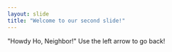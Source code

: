 ```yaml
---
layout: slide
title: "Welcome to our second slide!"
---
```

"Howdy Ho, Neighbor!"
Use the left arrow to go back!
